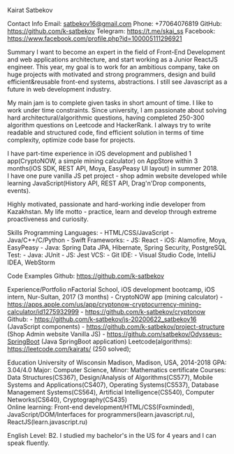 Kairat Satbekov

Contact Info
    Email: satbekov16@gmail.com
    Phone: +77064076819
    GitHub: https://github.com/k-satbekov
    Telegram: https://t.me/skai_ss
    Facebook: https://www.facebook.com/profile.php?id=100005111296921

Summary
I want to become an expert in the field of Front-End Development and web applications architecture, and start working as a Junior ReactJS engineer. This year, my goal is to work for an ambitious company, take on huge projects with motivated and strong programmers, design and build efficient&reusable front-end systems, abstractions. I still see Javascript as a future in web development industry.

My main jam is to complete given tasks in short amount of time. I like to work under time constraints. Since university, I am passionate about solving hard architectural/algorithmic questions, having completed 250-300 algorithm questions on Leetcode and HackerRank. I always try to write readable and structured code, find efficient solution in terms of time complexity, optimize code base for projects.

I have part-time experience in iOS development and published 1 app(CryptoNOW, a simple mining calculator) on AppStore within 3 months(iOS SDK, REST API, Moya, EasyPeasy UI layout) in summer 2018.  
I have one pure vanilla JS pet project - shop admin website developed while learning JavaScript(History API, REST API, Drag'n'Drop components, events).

Highly motivated, passionate and hard-working indie developer from Kazakhstan. My life motto - practice, learn and develop through extreme proactiveness and curiosity. 

Skills
Programming Languages: 
    - HTML/CSS/JavaScript
    - Java/C++/C/Python
    - Swift
Frameworks:
    - JS: React
    - iOS: Alamofire, Moya, EasyPeasy
    - Java: Spring Data JPA, Hibernate, Spring Security, PostgreSQL
Test: 
    - Java: JUnit
    - JS: Jest
VCS: 
    - Git
IDE: 
    - Visual Studio Code, IntelliJ IDEA, WebStorm

Code Examples
Github: https://github.com/k-satbekov

Experience/Portfolio
nFactorial School, iOS development bootcamp, iOS intern, Nur-Sultan, 2017 (3 months)
    - CryptoNOW app (mining calculator)
    - https://apps.apple.com/us/app/cryptonow-cryptocurrency-mining-calculator/id1275932999
    - https://github.com/k-satbekov/cryptonow
Github:
    - https://github.com/k-satbekov/js-20200622_satbekov16 (JavaScript components)
    - https://github.com/k-satbekov/project-structure (Shop Admin website Vanilla JS)
    - https://github.com/satbekov/Odysseus-SpringBoot (Java SpringBoot application)
Leetcode(algorithms): https://leetcode.com/kairats/ (250 solved);

Education
University of Wisconsin Madison, Madison, USA, 2014-2018
GPA: 3.04/4.0
Major: Computer Science, Minor: Mathematics certificate
Courses: Data Structures(CS367), Design/Analysis of Algorithms(CS577), Mobile Systems and Applications(CS407), Operating Systems(CS537), Database Management Systems(CS564), Artificial Intelligence(CS540), Computer Networks(CS640), Cryptography(CS435)  
Online learning: Front-end development/HTML/CSS(Foxminded), JavaScript/DOM/Interfaces for programmers(learn.javascript.ru), ReactJS(learn.javascript.ru)

English 
Level: B2. I studied my bachelor's in the US for 4 years and I can speak fluently.